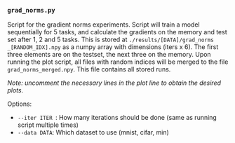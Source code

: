 ### `grad_norms.py`
Script for the gradient norms experiments. Script will train a model sequentially for 5 tasks, and calculate the 
gradients on the memory and test set after 1, 2 and 5 tasks. This is stored at `./results/[DATA]/grad_norms
_[RANDOM_IDX].npy` as a numpy array with dimensions (iters x 6). The first three elements are on the
testset, the next three on the memory. Upon running the plot script, all files  with random indices will be merged to 
the file `grad_norms_merged.npy`. This file contains all stored runs. 

_Note: uncomment the necessary lines in the plot line to obtain the 
desired plots._

Options:
* `--iter ITER `: How many iterations should be done (same as running script multiple times)
* `--data DATA`: Which dataset to use (mnist, cifar, min)